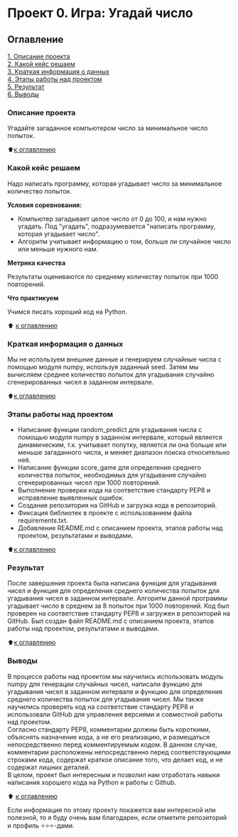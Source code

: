 # Проект 0. Игра: Угадай число

## Оглавление
[1. Описание проекта](https://github.com/IvanRatelin/sf_data_science/blob/main/project_0/README.md#Описание-прокта)
<br>
[2. Какой кейс решаем](https://github.com/IvanRatelin/sf_data_science/blob/main/project_0/README.md#Какой-кейс-решаем)
<br>
[3. Краткая информация о данных](https://github.com/IvanRatelin/sf_data_science/blob/main/project_0/README.md#Краткая-информация-о-данных)
<br>
[4. Этапы работы над проектом](https://github.com/IvanRatelin/sf_data_science/blob/main/project_0/README.md#Этапы-работы-над-проектом)
<br>
[5. Результат](https://github.com/IvanRatelin/sf_data_science/blob/main/project_0/README.md#Результат)
<br>
[6. Выводы](https://github.com/IvanRatelin/sf_data_science/blob/main/project_0/README.md#Выводы)

### Описание проекта
Угадайте загаданное компьютером число за минимальное число попыток.

:arrow_up:[к оглавлению](https://github.com/IvanRatelin/sf_data_science/blob/main/project_0/README.md#Оглавление)


### Какой кейс решаем
Надо написать программу, которая угадывает число за минимальное количество попыток.

**Условия соревнования:**

- Компьютер загадывает целое число от 0 до 100, и нам нужно угадать. Под "угадать", подразумевается "написать программу, которая угадывает число".
- Алгоритм учитывает информацию о том, больше ли случайное число или меньше нужного нам.

**Метрика качества**

Результаты оцениваются по среднему  количеству попыток при 1000 повторений.

**Что практикуем**

Учимся писать хороший код на Python.

:arrow_up:
[к оглавлению](https://github.com/IvanRatelin/sf_data_science/blob/main/project_0/README.md#Оглавление)

### Краткая информация о данных
Мы не используем внешние данные и генерируем случайные числа с помощью модуля numpy, используя заданный seed. Затем мы вычисляем среднее количество попыток для угадывания случайно сгенерированных чисел в заданном интервале.

:arrow_up:[к оглавлению](https://github.com/IvanRatelin/sf_data_science/blob/main/project_0/README.md#Оглавление)

### Этапы работы над проектом
- Написание функции random_predict для угадывания числа с помощью модуля numpy в заданном интервале, который является динамическим, т.к. учитывает попутку, является ли она больше или меньше загаданного числа, и меняет диапазон поиска относительно неё.
- Написание функции score_game для определения среднего количества попыток, необходимых для угадывания случайно сгенерированных чисел при 1000 повторений.
- Выполнение проверки кода на соответствие стандарту PEP8 и исправление выявленных ошибок.
- Создание репозитория на GitHub и загрузка кода в репозиторий.
- Фиксация библиотек в проекте с использованием файла requirements.txt.
- Добавление README.md с описанием проекта, этапов работы над проектом, результатами и выводами.

:arrow_up:[к оглавлению](https://github.com/IvanRatelin/sf_data_science/blob/main/project_0/README.md#Оглавление)

### Результат
После завершения проекта была написана функция для угадывания чисел и функция для определения среднего количества попыток для угадывания чисел в заданном интервале. Алгоритм данной программы угадывает число в среднем за 8 попыток при 1000 повторений.
Код был проверен на соответствие стандарту PEP8 и загружен в репозиторий на GitHub. Был создан файл README.md с описанием проекта, этапов работы над проектом, результатами и выводами.

:arrow_up:[к оглавлению](https://github.com/IvanRatelin/sf_data_science/blob/main/project_0/README.md#Оглавление)
### Выводы
В процессе работы над проектом мы научились использовать модуль numpy для генерации случайных чисел, написали функцию для угадывания чисел в заданном интервале и функцию для определения среднего количества попыток для угадывания чисел. Мы также научились проверять код на соответствие стандарту PEP8 и использовали GitHub для управления версиями и совместной работы над проектом. 
<br>
Согласно стандарту PEP8, комментарии должны быть короткими, объяснять назначение кода, а не его реализацию, и размещаться непосредственно перед комментируемым кодом. В данном случае, комментарии расположены непосредственно перед соответствующими строками кода, содержат краткое описание того, что делает код, и не содержат лишних деталей.
<br>
В целом, проект был интересным и позволил нам отработать навыки написания хорошего кода на Python и работы с Github.

:arrow_up:
[к оглавлению](https://github.com/IvanRatelin/sf_data_science/blob/main/project_0/README.md#Оглавление)

Если информация по этому проекту покажется вам интересной или полезной, то я буду очень вам благодарен, если отметите репозиторий и профиль :star::star::star:-дами.